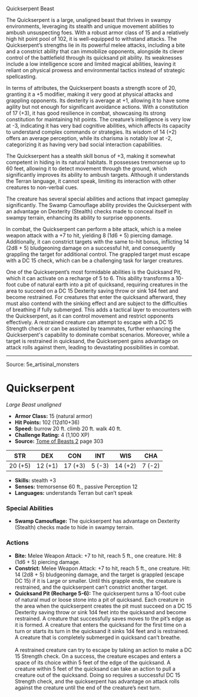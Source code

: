 <MonsterName/>Quickserpent</MonsterName>
<CreatureType/>Beast</CreatureType>

<summary>The Quickserpent is a large, unaligned beast that thrives in swampy environments, leveraging its stealth and unique movement abilities to ambush unsuspecting foes. With a robust armor class of 15 and a relatively high hit point pool of 102, it is well-equipped to withstand attacks. The Quickserpent’s strengths lie in its powerful melee attacks, including a bite and a constrict ability that can immobilize opponents, alongside its clever control of the battlefield through its quicksand pit ability. Its weaknesses include a low intelligence score and limited magical abilities, leaving it reliant on physical prowess and environmental tactics instead of strategic spellcasting.</summary>

<detail>

In terms of attributes, the Quickserpent boasts a strength score of 20, granting it a +5 modifier, making it very good at physical attacks and grappling opponents. Its dexterity is average at +1, allowing it to have some agility but not enough for significant avoidance actions. With a constitution of 17 (+3), it has good resilience in combat, showcasing its strong constitution for maintaining hit points. The creature’s intelligence is very low at -3, indicating it has very bad cognitive abilities, which affects its capacity to understand complex commands or strategies. Its wisdom of 14 (+2) offers an average perception, while its charisma is notably low at -2, categorizing it as having very bad social interaction capabilities.

The Quickserpent has a stealth skill bonus of +3, making it somewhat competent in hiding in its natural habitats. It possesses tremorsense up to 60 feet, allowing it to detect movement through the ground, which significantly improves its ability to ambush targets. Although it understands the Terran language, it cannot speak, limiting its interaction with other creatures to non-verbal cues.

The creature has several special abilities and actions that impact gameplay significantly. The Swamp Camouflage ability provides the Quickserpent with an advantage on Dexterity (Stealth) checks made to conceal itself in swampy terrain, enhancing its ability to surprise opponents.

In combat, the Quickserpent can perform a bite attack, which is a melee weapon attack with a +7 to hit, yielding 8 (1d6 + 5) piercing damage. Additionally, it can constrict targets with the same to-hit bonus, inflicting 14 (2d8 + 5) bludgeoning damage on a successful hit, and consequently grappling the target for additional control. The grappled target must escape with a DC 15 check, which can be a challenging task for larger creatures.

One of the Quickserpent’s most formidable abilities is the Quicksand Pit, which it can activate on a recharge of 5 to 6. This ability transforms a 10-foot cube of natural earth into a pit of quicksand, requiring creatures in the area to succeed on a DC 15 Dexterity saving throw or sink 1d4 feet and become restrained. For creatures that enter the quicksand afterward, they must also contend with the sinking effect and are subject to the difficulties of breathing if fully submerged. This adds a tactical layer to encounters with the Quickserpent, as it can control movement and restrict opponents effectively. A restrained creature can attempt to escape with a DC 15 Strength check or can be assisted by teammates, further enhancing the Quickserpent's capability to dominate combat scenarios. Moreover, while a target is restrained in quicksand, the Quickserpent gains advantage on attack rolls against them, leading to devastating possibilities in combat.</detail>



---

Source: 5e_artisinal_monsters

# Quickserpent

*Large* *Beast* *unaligned*

- **Armor Class:** 15 (natural armor)
- **Hit Points:** 102 (12d10+36)
- **Speed:** burrow 20 ft. climb 20 ft. walk 40 ft.
- **Challenge Rating:** 4 (1,100 XP)
- **Source:** [Tome of Beasts 2](https://koboldpress.com/kpstore/product/tome-of-beasts-2-for-5th-edition) page 303

| STR | DEX | CON | INT | WIS | CHA |
| --- | --- | --- | --- | --- | --- |
| 20 (+5) | 12 (+1) | 17 (+3) | 5 (-3) | 14 (+2) | 7 (-2) |

- **Skills:** stealth +3
- **Senses:** tremorsense 60 ft., passive Perception 12
- **Languages:** understands Terran but can’t speak

### Special Abilities

- **Swamp Camouflage:** The quickserpent has advantage on Dexterity (Stealth) checks made to hide in swampy terrain.

### Actions

- **Bite:** Melee Weapon Attack: +7 to hit, reach 5 ft., one creature. Hit: 8 (1d6 + 5) piercing damage.
- **Constrict:** Melee Weapon Attack: +7 to hit, reach 5 ft., one creature. Hit: 14 (2d8 + 5) bludgeoning damage, and the target is grappled (escape DC 15) if it is Large or smaller. Until this grapple ends, the creature is restrained, and the quickserpent can’t constrict another target.
- **Quicksand Pit (Recharge 5-6):** The quickserpent turns a 10-foot cube of natural mud or loose stone into a pit of quicksand. Each creature in the area when the quickserpent creates the pit must succeed on a DC 15 Dexterity saving throw or sink 1d4 feet into the quicksand and become restrained. A creature that successfully saves moves to the pit’s edge as it is formed. A creature that enters the quicksand for the first time on a turn or starts its turn in the quicksand it sinks 1d4 feet and is restrained. A creature that is completely submerged in quicksand can’t breathe.<br><br>A restrained creature can try to escape by taking an action to make a DC 15 Strength check. On a success, the creature escapes and enters a space of its choice within 5 feet of the edge of the quicksand. A creature within 5 feet of the quicksand can take an action to pull a creature out of the quicksand. Doing so requires a successful DC 15 Strength check, and the quickserpent has advantage on attack rolls against the creature until the end of the creature’s next turn.




